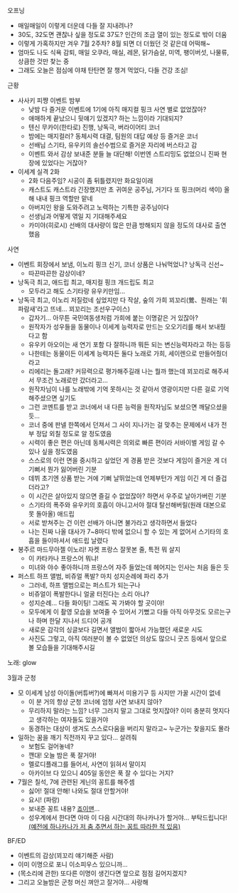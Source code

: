 오프닝
- 매일매일이 이렇게 더운데 다들 잘 지내려나?
- 30도, 32도면 괜찮나 싶을 정도로 37도? 인간의 조금 열이 있는 정도로 밖이 더움
- 이렇게 가혹하지만 겨우 7월 2주차? 8월 되면 더 더웠던 것 같은데 어떡해~
- 엄마도 나도 식욕 감퇴, 매일 오쿠라, 매실, 레몬, 닭가슴살, 미역, 팽이버섯, 나물류, 상큼한 것만 찾는 중
- 그래도 오늘은 점심에 야채 탄탄면 잘 챙겨 먹었다, 다들 건강 조심!

근황
- 사사키 피쨩 이벤트 밤부
  - 낮밤 다 즐거운 이벤트에 1기에 아직 매지컬 핑크 사연 별로 없었잖아?
  - 애매하게 끝났으니 뒷얘기 있겠지? 하는 느낌이라 기대되지?
  - 텐신 무카이(한타로) 진행, 낭독극, 버라이어티 코너
  - 밤에는 매지컬러? 동체시력 대결, 팀원의 대답 예상 등 즐거운 코너
  - 선배님 스기타, 유우키의 솔선수범으로 즐거운 자리에 버스타고 감
  - 이벤트 와서 감상 보내준 분들 늘 대단해! 이번엔 스트리밍도 없었으니 진짜 현장에 있었다는 거잖아?
- 이세계 실격 2화
  - 2화 다음주임? 시공이 좀 뒤틀렸지만 화요일이래
  - 캐스트도 캐스트라 긴장했지만 초 귀여운 공주님, 거기다 또 핑크(머리 색이) 올해 내내 핑크 역할만 맡네
  - 아버지인 왕을 도와주려고 노력하는 기특한 공주님이다
  - 선생님과 어떻게 엮일 지 기대해주세요
  - 카미야(히로시) 선배의 대사량이 많은 만큼 방해되지 않을 정도의 대사로 출연했음

사연
- 이벤트 회장에서 보냄, 이노리 핑크 신기, 코너 상품은 나눠먹었니? 낭독극 신선~
  - 따끈따끈한 감상이네?
- 낭독극 최고, 애드립 최고, 매지컬 핑크 개드립도 최고
  - 모두라고 해도 스기타랑 유우키만임...
- 낭독극 최고, 이노리 저질렀네 싶었지만 다 작살, 숲의 가희 꾀꼬리(鶯、원래는 '휘파람새'라고 뜨네... 꾀꼬리는 조선우구이스)
  - 갑자기... 아무튼 국민여동생처럼 가희에 붙는 이명같은 거 있잖아?
  - 원작자가 성우들을 동물이나 이세계 능력자로 만드는 오오기리를 해서 보내줬다고 함
  - 유우키 아오이는 새 연기 포함 다 잘하니까 뭐든 되는 변신능력자라고 하는 등등
  - 나한테는 동물이든 이세계 능력자든 둘다 노래로 가희, 세이렌으로 만들어줬더라고
  - 리에리는 돌고래? 커뮤력으로 평가해주길래 나는 뭘까 했는데 꾀꼬리로 해주셔서 무조건 노래로만 갔더라고...
  - 원작자님이 나를 노래밖에 기억 못하시는 것 같아서 영광이지만 다른 걸로 기억해주셨으면 싶기도
  - 그런 코멘트를 받고 코너에서 내 다른 능력을 원작자님도 보셨으면 깨달으셨을듯...
  - 코너 중에 판넬 한쪽에서 던져서 그 사이 지나가는 걸 맞추는 문제에서 내가 전부 정답 외칠 정도로 알 정도였음
  - 시력이 좋은 편은 아닌데 동체시력은 의외로 빠른 편이라 서바이벌 게임 갈 수 있나 싶을 정도였음
  - 스스로의 이런 면을 중시하고 싶었던 게 경품 받은 것보다 게임이 즐거운 게 더 기뻐서 뭔가 잃어버린 기분
  - 데뷔 초기엔 상품 받는 거에 기뻐 날뛰었는데 언제부턴가 게임 이긴 게 더 즐겁더라고?
  - 이 시간은 살아있지 않으면 즐길 수 없었잖아? 하면서 우주로 날아가버린 기분
  - 스기타의 폭주와 유우키의 호흡이 아니고서야 절대 탈선해버릴(원래 대본으로 못 돌아올) 애드립
  - 서로 받쳐주는 건 이런 선배가 아니면 불가라고 생각하면서 들었다
  - 나는 진짜 나올 대사가 7~8마디 밖에 없으니 할 수 있는 게 없어서 스기타의 호흡을 들이마셔서 애드립 날렸다
- 봉주르 마드무아젤 이노리! 자켓 프랑스 잘못본 줄, 특전 뭐 살지
  - 이 카타카나 프랑스어 뭐냐!
  - 미녀와 야수 좋아하니까 프랑스어 자주 들었는데 헤어지는 인사는 처음 들은 듯
- 퍼스트 하프 앨범, 비쥬얼 폭발? 마치 성지순례에 파리 추가
  - 그러네, 하프 앨범으로는 퍼스트가 되는구나
  - 비쥬얼이 폭발한다니 얼굴 터진다는 소리 아냐?
  - 성지순례... 다들 화이팅! 그래도 꼭 가봐야 할 곳이야!
  - 모두에게 이 촬영 모습을 보여줄 수 있어서 기뻤고 다들 아직 아무것도 모르는구나 하며 한달 지나서 드디어 공개
  - 새로운 감각의 싱글보다 길면서 앨범이 짧아서 가능했던 새로운 시도
  - 사진도 그렇고, 아직 여러분이 볼 수 없었던 의상도 많으니 굿즈 등에서 앞으로 볼 모습들을 기대해주시길

노래: glow

3월과 군청
- 모 이세계 남성 아이돌(버튜버?)에 빠져서 미용기구 등 사지만 가꿀 시간이 없네
  - 이 분 거의 항상 군청 코너에 엄청 사연 보내지 않아?
  - 무리하지 말라는 느낌? 너무 그러지 말고 그대로 멋지잖아? 이미 충분히 멋지다고 생각하는 여자들도 있을거야
  - 동경하는 대상이 생겨도 스스로다움을 버리지 말라고~ 누군가는 찾을지도 몰라
- 일하는 꿈을 깨기 직전까지 꾸고 있다... 살려줘
  - 보험도 걸어놓네?
  - 깬대! 오늘 밤은 푹 잘거야!
  - 멜로디플래그를 들어서, 사연이 읽혀서 말이지
  - 아카이브 다 있으니 405일 동안은 푹 잘 수 있다는 거지?
- 7월은 칠석, 7에 관련된 게닌의 꽁트를 해주셈
  - 싫어! 절대 안해! 나와도 절대 안할거야!
  - 요시! (파랑)
  - 보내준 꽁트 내용? [죠이맨](https://profile.yoshimoto.co.jp/talent/detail?id=612)... 
  - 성우계에서 한다면 아마 이 다음 시간대의 하나카나가 할거야... 부탁드립니다!
[(예전에 하나카나가 저 춤 추면서 하는 꽁트 따라한 적 있음)](https://www.youtube.com/watch?v=yUdD5gJVULY)

BF/ED
- 이벤트의 감상(꾀꼬리 얘기해준 사람)
- 이미 이명으로 포니 이소피우스 있으니까...
- (목소리에 관한) 또다른 이명이 생긴다면 앞으로 점점 길어지겠지?
- 그리고 오늘밤은 군청 머신 껴안고 잘거야... 사랑해